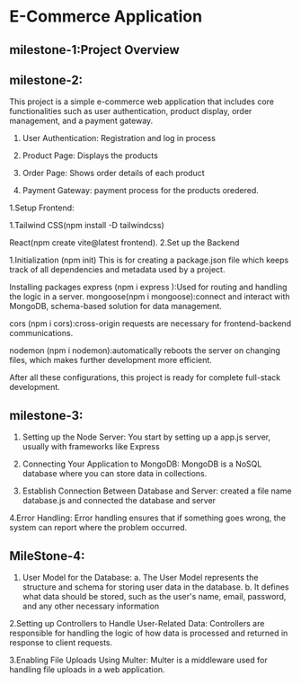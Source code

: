 # E-Commerce Application

## milestone-1:Project Overview

## milestone-2:
This project is a simple e-commerce web application that includes core functionalities such as user authentication, product display, order management, and a payment gateway.

1. User Authentication: Registration and log in process

2. Product Page: Displays the products

3. Order Page: Shows order details of each product

4. Payment Gateway: payment process for the products oredered.

1.Setup Frontend:

1.Tailwind CSS(npm install -D tailwindcss)

React(npm create vite@latest frontend).
2.Set up the Backend

1.Initialization (npm init) This is for creating a package.json file which keeps track of all dependencies and metadata used by a project.

Installing packages express (npm i express ):Used for routing and handling the logic in a server.
mongoose(npm i mongoose):connect and interact with MongoDB, schema-based solution for data management.

cors (npm i cors):cross-origin requests are necessary for frontend-backend communications.

nodemon (npm i nodemon):automatically reboots the server on changing files, which makes further development more efficient.

After all these configurations, this project is ready for complete full-stack development.

## milestone-3:
1. Setting up the Node Server: 
    You start by setting up a app.js server, usually with frameworks like Express

2. Connecting Your Application to MongoDB: 
    MongoDB is a NoSQL database where you can store data in collections.

3. Establish Connection Between Database and Server: 
    created a file name database.js and connected the database and server

4.Error Handling:
     Error handling ensures that if something goes wrong, the system can report where the problem occurred.

## MileStone-4:
1. User Model for the Database:
    a. The User Model represents the structure and schema for storing user data in the database. 
    b. It defines what data should be stored, such as the user's name, email, password, and any other necessary information

2.Setting up Controllers to Handle User-Related Data:
    Controllers are responsible for handling the logic of how data is processed and returned in response to client requests.

3.Enabling File Uploads Using Multer:
    Multer is a middleware used for handling file uploads in a web application.

